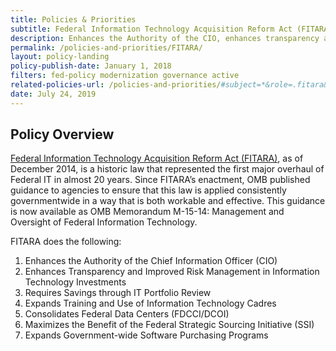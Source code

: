 ```yaml
---
title: Policies & Priorities
subtitle: Federal Information Technology Acquisition Reform Act (FITARA)
description: Enhances the Authority of the CIO, enhances transparency and improved risk management in IT Investments...etc.
permalink: /policies-and-priorities/FITARA/
layout: policy-landing
policy-publish-date: January 1, 2018
filters: fed-policy modernization governance active
related-policies-url: /policies-and-priorities/#subject=*&role=.fitara&status=*
date: July 24, 2019
---
```

## Policy Overview ##
[Federal Information Technology Acquisition Reform Act (FITARA)](https://www.nist.gov/system/files/documents/2017/05/11/doc2017financialmanagementconference-fitara.pdf), as of December 2014, is a historic law that represented the first major overhaul of Federal IT in almost 20 years. Since FITARA’s enactment, OMB published guidance to agencies to ensure that this law is applied consistently governmentwide in a way that is both workable and effective. This guidance is now available as OMB Memorandum M-15-14: Management and Oversight of Federal Information Technology.

FITARA does the following:
1. Enhances the Authority of the Chief Information Officer (CIO)
2. Enhances Transparency and Improved Risk Management in Information Technology Investments
3. Requires Savings through IT Portfolio Review
4. Expands Training and Use of Information Technology Cadres
5. Consolidates Federal Data Centers (FDCCI/DCOI)
6. Maximizes the Benefit of the Federal Strategic Sourcing Initiative (SSI)
7. Expands Government-wide Software Purchasing Programs
&nbsp;
